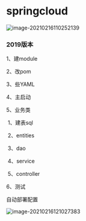 
# springcloud

![image-20210216110252139](E:\studyspace\java\springcloud\README.assets\image-20210216110252139.png)

### 2019版本

1、建module

2、改pom

3、些YAML

4、主启动

5、业务类

​    1、建表sql

​    2、entities

​    3、dao

​    4、service

​    5、controller

6、测试



自动部署配置

![image-20210216121027383](E:\studyspace\java\springcloud\README.assets\image-20210216121027383.png)